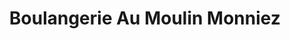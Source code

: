 ---
title: "Boulangerie  Au Moulin Monniez"
url: /genech/boulangerie-au-moulin-monniez/
shop: boulangerie
---